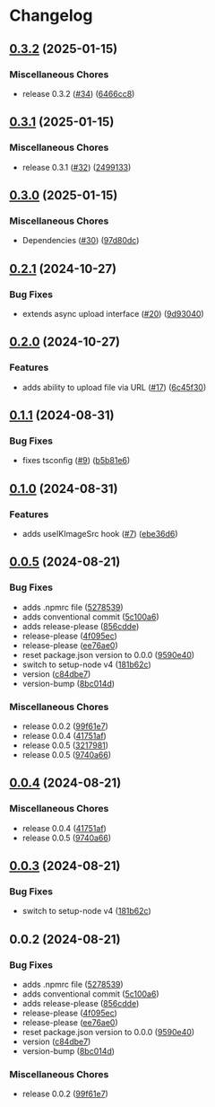 # Changelog

## [0.3.2](https://github.com/vpishuk/react-imagekit-hooks/compare/v0.3.1...v0.3.2) (2025-01-15)


### Miscellaneous Chores

* release 0.3.2 ([#34](https://github.com/vpishuk/react-imagekit-hooks/issues/34)) ([6466cc8](https://github.com/vpishuk/react-imagekit-hooks/commit/6466cc8ce165d664429b50e385145bc8295f7d9a))

## [0.3.1](https://github.com/vpishuk/react-imagekit-hooks/compare/v0.3.0...v0.3.1) (2025-01-15)


### Miscellaneous Chores

* release 0.3.1 ([#32](https://github.com/vpishuk/react-imagekit-hooks/issues/32)) ([2499133](https://github.com/vpishuk/react-imagekit-hooks/commit/2499133364b38949aa47f7ab3f583de9004e9ada))

## [0.3.0](https://github.com/vpishuk/react-imagekit-hooks/compare/v0.2.1...v0.3.0) (2025-01-15)


### Miscellaneous Chores

* Dependencies ([#30](https://github.com/vpishuk/react-imagekit-hooks/issues/30)) ([97d80dc](https://github.com/vpishuk/react-imagekit-hooks/commit/97d80dca65f6db0dd797cbec8fd887fa7de83512))

## [0.2.1](https://github.com/vpishuk/react-imagekit-hooks/compare/v0.2.0...v0.2.1) (2024-10-27)


### Bug Fixes

* extends async upload interface ([#20](https://github.com/vpishuk/react-imagekit-hooks/issues/20)) ([9d93040](https://github.com/vpishuk/react-imagekit-hooks/commit/9d93040107337422267e539943305c221c585187))

## [0.2.0](https://github.com/vpishuk/react-imagekit-hooks/compare/v0.1.1...v0.2.0) (2024-10-27)


### Features

* adds ability to upload file via URL ([#17](https://github.com/vpishuk/react-imagekit-hooks/issues/17)) ([6c45f30](https://github.com/vpishuk/react-imagekit-hooks/commit/6c45f302e52137a8450cae5e7684ea3f9f1097aa))

## [0.1.1](https://github.com/vpishuk/react-imagekit-hooks/compare/v0.1.0...v0.1.1) (2024-08-31)


### Bug Fixes

* fixes tsconfig ([#9](https://github.com/vpishuk/react-imagekit-hooks/issues/9)) ([b5b81e6](https://github.com/vpishuk/react-imagekit-hooks/commit/b5b81e60898c65ea9f5f787db4836e4a08ab8c75))

## [0.1.0](https://github.com/vpishuk/react-imagekit-hooks/compare/v0.0.5...v0.1.0) (2024-08-31)


### Features

* adds useIKImageSrc hook ([#7](https://github.com/vpishuk/react-imagekit-hooks/issues/7)) ([ebe36d6](https://github.com/vpishuk/react-imagekit-hooks/commit/ebe36d6968e37c56c5537147ea1f5f42f5a41ea4))

## [0.0.5](https://github.com/vpishuk/react-imagekit-hooks/compare/v0.0.4...v0.0.5) (2024-08-21)


### Bug Fixes

* adds .npmrc file ([5278539](https://github.com/vpishuk/react-imagekit-hooks/commit/5278539a6187a5250c263ff5514c3ce909d134a9))
* adds conventional commit ([5c100a6](https://github.com/vpishuk/react-imagekit-hooks/commit/5c100a63968e6ee94f403d1dcc2b9cd866ff9065))
* adds release-please ([856cdde](https://github.com/vpishuk/react-imagekit-hooks/commit/856cdde4be9cce9bc2bff41caf402a9c09164d97))
* release-please ([4f095ec](https://github.com/vpishuk/react-imagekit-hooks/commit/4f095eccb9fe1c2ccc75e5cd5083ffa7ab0fa016))
* release-please ([ee76ae0](https://github.com/vpishuk/react-imagekit-hooks/commit/ee76ae0788e0e6802fd918a922d4350a6e65928b))
* reset package.json version to 0.0.0 ([9590e40](https://github.com/vpishuk/react-imagekit-hooks/commit/9590e407a6f79c66f4875057e39b7c069ee3f1ce))
* switch to setup-node v4 ([181b62c](https://github.com/vpishuk/react-imagekit-hooks/commit/181b62c2124e0ef91e95aaf14a93f1b61ee50d62))
* version ([c84dbe7](https://github.com/vpishuk/react-imagekit-hooks/commit/c84dbe71c65b92fd0e47caca0a291857bcebc1db))
* version-bump ([8bc014d](https://github.com/vpishuk/react-imagekit-hooks/commit/8bc014dddfb6a6c749cf418f4a845f2f0d6544d0))


### Miscellaneous Chores

* release 0.0.2 ([99f61e7](https://github.com/vpishuk/react-imagekit-hooks/commit/99f61e7c44e53caa99fe28aab3ed1451287d7f29))
* release 0.0.4 ([41751af](https://github.com/vpishuk/react-imagekit-hooks/commit/41751afc6b42e862a4af58652ac746b7054e8839))
* release 0.0.5 ([3217981](https://github.com/vpishuk/react-imagekit-hooks/commit/3217981d5535f483a0113a62c40e95e702489b50))
* release 0.0.5 ([9740a66](https://github.com/vpishuk/react-imagekit-hooks/commit/9740a66d34c94130af3301468ff7074223d29f8c))

## [0.0.4](https://github.com/vpishuk/react-imagekit-hooks/compare/v0.0.3...v0.0.4) (2024-08-21)


### Miscellaneous Chores

* release 0.0.4 ([41751af](https://github.com/vpishuk/react-imagekit-hooks/commit/41751afc6b42e862a4af58652ac746b7054e8839))
* release 0.0.5 ([9740a66](https://github.com/vpishuk/react-imagekit-hooks/commit/9740a66d34c94130af3301468ff7074223d29f8c))

## [0.0.3](https://github.com/vpishuk/react-imagekit-hooks/compare/v0.0.2...v0.0.3) (2024-08-21)


### Bug Fixes

* switch to setup-node v4 ([181b62c](https://github.com/vpishuk/react-imagekit-hooks/commit/181b62c2124e0ef91e95aaf14a93f1b61ee50d62))

## 0.0.2 (2024-08-21)


### Bug Fixes

* adds .npmrc file ([5278539](https://github.com/vpishuk/react-imagekit-hooks/commit/5278539a6187a5250c263ff5514c3ce909d134a9))
* adds conventional commit ([5c100a6](https://github.com/vpishuk/react-imagekit-hooks/commit/5c100a63968e6ee94f403d1dcc2b9cd866ff9065))
* adds release-please ([856cdde](https://github.com/vpishuk/react-imagekit-hooks/commit/856cdde4be9cce9bc2bff41caf402a9c09164d97))
* release-please ([4f095ec](https://github.com/vpishuk/react-imagekit-hooks/commit/4f095eccb9fe1c2ccc75e5cd5083ffa7ab0fa016))
* release-please ([ee76ae0](https://github.com/vpishuk/react-imagekit-hooks/commit/ee76ae0788e0e6802fd918a922d4350a6e65928b))
* reset package.json version to 0.0.0 ([9590e40](https://github.com/vpishuk/react-imagekit-hooks/commit/9590e407a6f79c66f4875057e39b7c069ee3f1ce))
* version ([c84dbe7](https://github.com/vpishuk/react-imagekit-hooks/commit/c84dbe71c65b92fd0e47caca0a291857bcebc1db))
* version-bump ([8bc014d](https://github.com/vpishuk/react-imagekit-hooks/commit/8bc014dddfb6a6c749cf418f4a845f2f0d6544d0))


### Miscellaneous Chores

* release 0.0.2 ([99f61e7](https://github.com/vpishuk/react-imagekit-hooks/commit/99f61e7c44e53caa99fe28aab3ed1451287d7f29))
